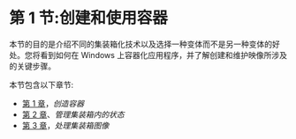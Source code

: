 # 第 1 节:创建和使用容器

本节的目的是介绍不同的集装箱化技术以及选择一种变体而不是另一种变体的好处。您将看到如何在 Windows 上容器化应用程序，并了解创建和维护映像所涉及的关键步骤。

本节包含以下章节:

*   [第 1 章](01.html)，*创造容器*
*   [第 2 章](02.html)、*管理集装箱内的状态*
*   [第 3 章](02.html)，*处理集装箱图像*